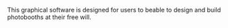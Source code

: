 This graphical software is designed for users to beable to design and build photobooths at their free will.